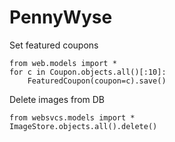 # PennyWyse

Set featured coupons

	from web.models import *
	for c in Coupon.objects.all()[:10]:
		FeaturedCoupon(coupon=c).save()

Delete images from DB

	from websvcs.models import *
	ImageStore.objects.all().delete()
